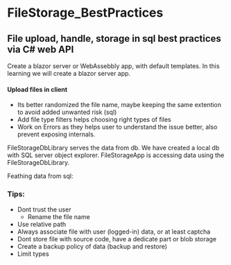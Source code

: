 # FileStorage_BestPractices
## File upload, handle, storage in sql best practices via C# web API

Create a blazor server or WebAssebbly app, with default templates. In this learning we will create a blazor server app.

#### Upload files in client
* Its better randomized the file name, maybe keeping the same extention to avoid added unwanted risk (sql)
* Add file type filters helps choosing right types of files
* Work on Errors as they helps user to understand the issue better, also prevent exposing internals.

FileStorageDbLibrary serves the data from db. We have created a local db with SQL server  object explorer.
FileStorageApp is accessing data using the FileStorageDbLibrary.

Feathing data from sql:


### Tips:
* Dont trust the user
	- Rename the file name
* Use relative path
* Always associate file with user (logged-in) data, or at least captcha
* Dont store file with source code, have a dedicate part or blob storage
* Create a backup policy of data (backup and restore)
* Limit types
